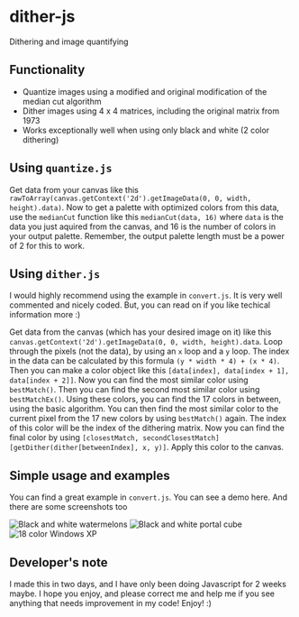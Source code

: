 # dither-js
Dithering and image quantifying 

## Functionality
 - Quantize images using a modified and original modification of the median cut algorithm
 - Dither images using 4 x 4 matrices, including the original matrix from 1973
 - Works exceptionally well when using only black and white (2 color dithering)

## Using `quantize.js`
Get data from your canvas like this `rawToArray(canvas.getContext('2d').getImageData(0, 0, width, height).data)`. Now to get a palette with optimized colors from this data, use the `medianCut` function like this `medianCut(data, 16)` where `data` is the data you just aquired from the canvas, and 16 is the number of colors in your output palette. Remember, the output palette length must be a power of 2 for this to work.

## Using `dither.js`
I would highly recommend using the example in `convert.js`. It is very well commented and nicely coded. But, you can read on if you like techical information more :)

Get data from the canvas (which has your desired image on it) like this `canvas.getContext('2d').getImageData(0, 0, width, height).data`. Loop through the pixels (not the data), by using an `x` loop and a `y` loop. The index in the data can be calculated by this formula `(y * width * 4) + (x * 4)`. Then you can make a color object like this `[data[index], data[index + 1], data[index + 2]]`. Now you can find the most similar color using `bestMatch()`. Then you can find the second most similar color using `bestMatchEx()`. Using these colors, you can find the 17 colors in between, using the basic algorithm. You can then find the most similar color to the current pixel from the 17 new colors by using `bestMatch()` again. The index of this color will be the index of the dithering matrix. Now you can find the final color by using `[closestMatch, secondClosestMatch][getDither(dither[betweenIndex], x, y)]`. Apply this color to the canvas.

## Simple usage and examples

You can find a great example in `convert.js`. You can see a demo here. And there are some screenshots too

![Black and white watermelons](https://raw.githubusercontent.com/neurogame/dither-js/master/screenshots/watermelon.png)
![Black and white portal cube](https://raw.githubusercontent.com/neurogame/dither-js/master/screenshots/portal_cube.png)
![18 color Windows XP](https://raw.githubusercontent.com/neurogame/dither-js/master/screenshots/windows.png)

## Developer's note
I made this in two days, and I have only been doing Javascript for 2 weeks maybe. I hope you enjoy, and please correct me and help me if you see anything that needs improvement in my code! Enjoy! :)
